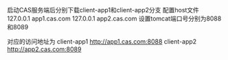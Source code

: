 启动CAS服务端后分别下载client-app1和client-app2分支
配置host文件
127.0.0.1 app1.cas.com
127.0.0.1 app2.cas.com
设置tomcat端口号分别为8088和8089

对应的访问地址为
client-app1     http://app1.cas.com:8088
client-app2     http://app2.cas.com:8089


